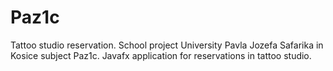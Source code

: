 # Paz1c
Tattoo studio reservation.
School project University Pavla Jozefa Safarika in Kosice subject Paz1c.
Javafx application for reservations in tattoo studio.
